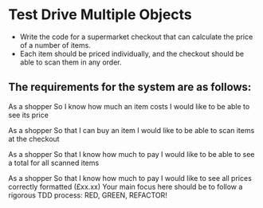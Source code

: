 # Test Drive Multiple Objects

* Write the code for a supermarket checkout that can calculate the price of a number of items.
* Each item should be priced individually, and the checkout should be able to scan them in any order.

## The requirements for the system are as follows:

As a shopper
So I know how much an item costs
I would like to be able to see its price

As a shopper
So that I can buy an item
I would like to be able to scan items at the checkout

As a shopper
So that I know how much to pay
I would like to be able to see a total for all scanned items

As a shopper
So that I know how much to pay
I would like to see all prices correctly formatted (£xx.xx)
Your main focus here should be to follow a rigorous TDD process: RED, GREEN, REFACTOR!
